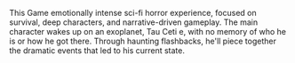 This Game emotionally intense sci-fi horror experience, focused on survival, deep characters, and narrative-driven gameplay. The main character wakes up on an exoplanet,
 Tau Ceti e, with no memory of who he is or how he got there. Through haunting flashbacks, he'll piece together the dramatic events that led to his current state.